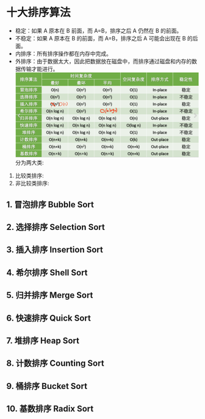 # 十大排序算法
- 稳定：如果 A 原本在 B 前面，而 A=B，排序之后 A 仍然在 B 的前面。
- 不稳定：如果 A 原本在 B 的前面，而 A=B，排序之后 A 可能会出现在 B 的后面。
- 内排序：所有排序操作都在内存中完成。
- 外排序：由于数据太大，因此把数据放在磁盘中，而排序通过磁盘和内存的数据传输才能进行。
![](sort.png)
分为两大类:
1. 比较类排序:
2. 非比较类排序:
## 1. 冒泡排序 Bubble Sort

## 2. 选择排序 Selection Sort

## 3. 插入排序 Insertion Sort

## 4. 希尔排序 Shell Sort

## 5. 归并排序 Merge Sort

## 6. 快速排序 Quick Sort

## 7. 堆排序 Heap Sort

## 8. 计数排序 Counting Sort

## 9. 桶排序 Bucket Sort

## 10. 基数排序 Radix Sort